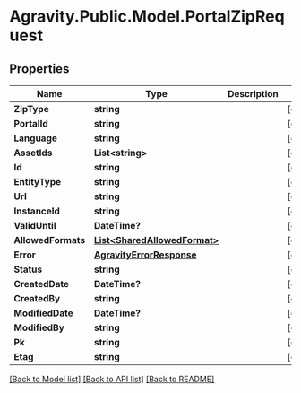 # Agravity.Public.Model.PortalZipRequest

## Properties

Name | Type | Description | Notes
------------ | ------------- | ------------- | -------------
**ZipType** | **string** |  | [optional] 
**PortalId** | **string** |  | [optional] 
**Language** | **string** |  | [optional] 
**AssetIds** | **List&lt;string&gt;** |  | [optional] 
**Id** | **string** |  | [optional] 
**EntityType** | **string** |  | [optional] 
**Url** | **string** |  | [optional] 
**InstanceId** | **string** |  | [optional] 
**ValidUntil** | **DateTime?** |  | [optional] 
**AllowedFormats** | [**List&lt;SharedAllowedFormat&gt;**](SharedAllowedFormat.md) |  | [optional] 
**Error** | [**AgravityErrorResponse**](AgravityErrorResponse.md) |  | [optional] 
**Status** | **string** |  | [optional] 
**CreatedDate** | **DateTime?** |  | [optional] 
**CreatedBy** | **string** |  | [optional] 
**ModifiedDate** | **DateTime?** |  | [optional] 
**ModifiedBy** | **string** |  | [optional] 
**Pk** | **string** |  | [optional] 
**Etag** | **string** |  | [optional] 

[[Back to Model list]](../README.md#documentation-for-models) [[Back to API list]](../README.md#documentation-for-api-endpoints) [[Back to README]](../README.md)

